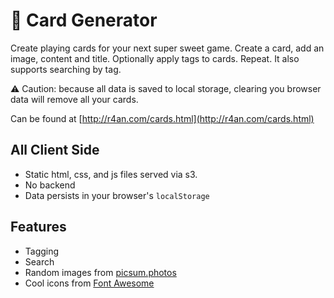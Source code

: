 # 🎴 Card Generator
Create playing cards for your next super sweet game.  Create a card, add an image, content and title.  Optionally apply tags to cards. Repeat. It also supports searching by tag.  

⚠️ Caution: because all data is saved to local storage, clearing you browser data will remove all your cards.

Can be found at [http://r4an.com/cards.html](http://r4an.com/cards.html)

## All Client Side
- Static html, css, and js files served via s3.
- No backend
- Data persists in your browser's `localStorage`

## Features
- Tagging
- Search
- Random images from [picsum.photos](https://picsum.photos)
- Cool icons from [Font Awesome](https://fontawesome.com)
